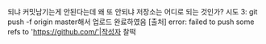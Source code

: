 되냐
커밋남기는게 안된다는데
왜 또 안되냐
저장소는 어디로 되는 것인가?
시도 3: git push -f origin master해서 업로드 완료하였음 
[출처] error: failed to push some refs to 'https://github.com/'|작성자 찰떡